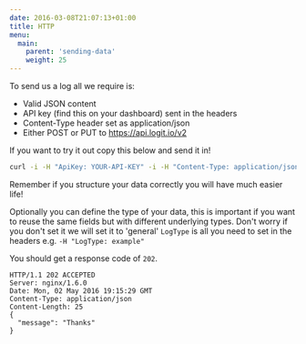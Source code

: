```yaml
---
date: 2016-03-08T21:07:13+01:00
title: HTTP
menu:
  main:
    parent: 'sending-data'
    weight: 25
---
```


To send us a log all we require is:

* Valid JSON content
* API key (find this on your dashboard) sent in the headers 
* Content-Type header set as application/json
* Either POST or PUT to https://api.logit.io/v2

If you want to try it out copy this below and send it in!

```sh 
curl -i -H "ApiKey: YOUR-API-KEY" -i -H "Content-Type: application/json" https://api.logit.io/v2 -d '{"test":"test","example": { "a": 1, "b": 2 } }'
```

Remember if you structure your data correctly you will have much easier life!

Optionally you can define the type of your data, this is important if you want to reuse the same fields but with different underlying types. Don't worry if you don't set it we will set it to 'general' `LogType` is all you need to set in the headers e.g. `-H "LogType: example"`

You should get a response code of `202`.

```http
HTTP/1.1 202 ACCEPTED
Server: nginx/1.6.0
Date: Mon, 02 May 2016 19:15:29 GMT
Content-Type: application/json
Content-Length: 25
{
  "message": "Thanks"
}
```
